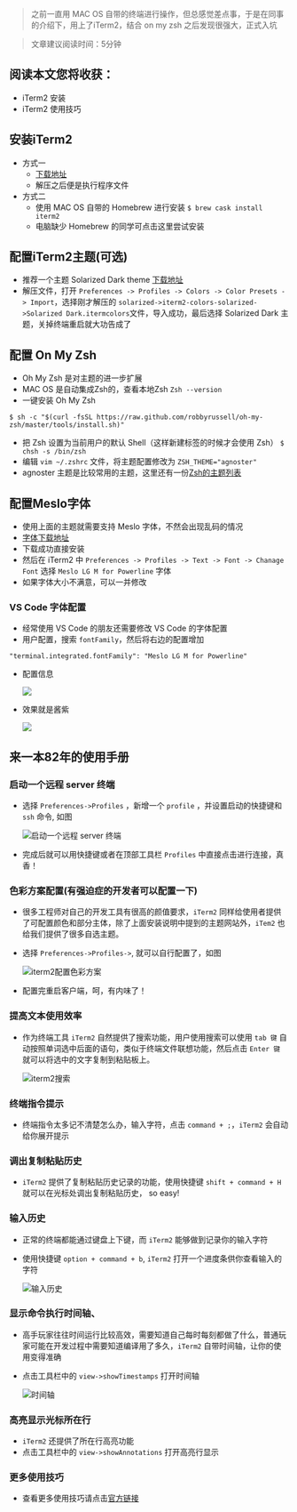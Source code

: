 > 之前一直用 MAC OS 自带的终端进行操作，但总感觉差点事，于是在同事的介绍下，用上了iTerm2，结合 on my zsh 之后发现很强大，正式入坑

> 文章建议阅读时间：5分钟

## 阅读本文您将收获：
* iTerm2 安装
* iTerm2 使用技巧

## 安装iTerm2
* 方式一
	* [下载地址](https://www.iterm2.com/index.html)
	* 解压之后便是执行程序文件
* 方式二
	* 使用 MAC OS 自带的 Homebrew 进行安装 `$ brew cask install iterm2`
	* 电脑缺少 Homebrew 的同学可点击这里尝试安装

## 配置iTerm2主题(可选)
* 推荐一个主题 Solarized Dark theme [下载地址](http://ethanschoonover.com/solarized)
* 解压文件，打开 ` Preferences -> Profiles -> Colors -> Color Presets -> Import `，选择刚才解压的 ` solarized->iterm2-colors-solarized->Solarized Dark.itermcolors `文件，导入成功，最后选择 Solarized Dark 主题，关掉终端重启就大功告成了

## 配置 On My Zsh
* Oh My Zsh 是对主题的进一步扩展
* MAC OS 是自动集成Zsh的，查看本地Zsh ` Zsh --version `
* 一键安装 Oh My Zsh

``` 
$ sh -c "$(curl -fsSL https://raw.github.com/robbyrussell/oh-my-zsh/master/tools/install.sh)" 
```

* 把 Zsh 设置为当前用户的默认 Shell（这样新建标签的时候才会使用 Zsh）  ` $ chsh -s /bin/zsh `
* 编辑 ` vim ~/.zshrc ` 文件，将主题配置修改为 ` ZSH_THEME="agnoster" ` 
* agnoster 主题是比较常用的主题，这里还有一份[Zsh的主题列表](https://github.com/robbyrussell/oh-my-zsh/wiki/themes)

## 配置Meslo字体
* 使用上面的主题就需要支持 Meslo 字体，不然会出现乱码的情况
* [字体下载地址](https://github.com/powerline/fonts/blob/master/Meslo%20Slashed/Meslo%20LG%20M%20Regular%20for%20Powerline.ttf)
* 下载成功直接安装
* 然后在 iTerm2 中 ` Preferences -> Profiles -> Text -> Font -> Chanage Font ` 选择 ` Meslo LG M for Powerline ` 字体
* 如果字体大小不满意，可以一并修改

### VS Code 字体配置
* 经常使用 VS Code 的朋友还需要修改 VS Code 的字体配置
* 用户配置，搜索 `fontFamily`，然后将右边的配置增加 

``` 
"terminal.integrated.fontFamily": "Meslo LG M for Powerline" 
```

* 配置信息

	![](../images/item2-conf.png)

* 效果就是酱紫 

	![](../images/item2.jpg)
	
## 来一本82年的使用手册
### 启动一个远程 server 终端
* 选择 `Preferences->Profiles` ，新增一个 `profile` ，并设置启动的快捷键和 `ssh` 命令, 如图

	![启动一个远程 server 终端](../images/item2-ssh.png)
	
* 完成后就可以用快捷键或者在顶部工具栏 `Profiles` 中直接点击进行连接，真香！

### 色彩方案配置(有强迫症的开发者可以配置一下)
* 很多工程师对自己的开发工具有很高的颜值要求，`iTerm2` 同样给使用者提供了可配置颜色和部分主体，除了上面安装说明中提到的主题网站外，`iTem2` 也给我们提供了很多自选主题。
* 选择 `Preferences->Profiles->`, 就可以自行配置了，如图 

	![iterm2配置色彩方案](../images/item2-color.png)
	
* 配置完重启客户端，呵，有内味了！
	
### 提高文本使用效率
* 作为终端工具 `iTerm2` 自然提供了搜索功能，用户使用搜索可以使用 `tab 键` 自动按照单词选中后面的语句，类似于终端文件联想功能，然后点击 `Enter 键` 就可以将选中的文字复制到粘贴板上。

	![iterm2搜索](../images/item2-search.png)
	
### 终端指令提示
* 终端指令太多记不清楚怎么办，输入字符，点击 `command + ;`，`iTerm2` 会自动给你展开提示

### 调出复制粘贴历史
* `iTerm2` 提供了复制粘贴历史记录的功能，使用快捷键 `shift + command + H` 就可以在光标处调出复制粘贴历史， so easy!

### 输入历史
* 正常的终端都能通过键盘上下键，而 `iTerm2` 能够做到记录你的输入字符
* 使用快捷键 `option + command + b`, `iTerm2` 打开一个进度条供你查看输入的字符

	![输入历史](../images/item2-type-log.png)
	
### 显示命令执行时间轴、
* 高手玩家往往时间运行比较高效，需要知道自己每时每刻都做了什么，普通玩家可能在开发过程中需要知道编译用了多久，`iTerm2` 自带时间轴，让你的使用变得准确
* 点击工具栏中的 `view->showTimestamps` 打开时间轴

	![时间轴](../images/item2-timestamps.png)

### 高亮显示光标所在行
* `iTerm2` 还提供了所在行高亮功能
* 点击工具栏中的 `view->showAnnotations` 打开高亮行显示
	
### 更多使用技巧
* 查看更多使用技巧请点击[官方链接](https://www.iterm2.com/documentation.html)
